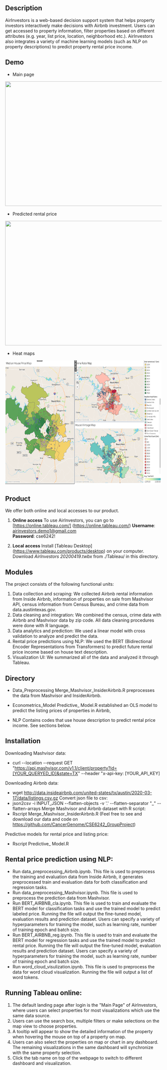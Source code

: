 ## Description
AirInvestors is a web-based decision support system that helps property investors interactively make decisions with Airbnb investment. Users can get accessed to property information, filter properties based on different attributes (e.g. year, list price, location, neighborhood etc.). AirInvestors also integrates a variety of machine learning models (such as NLP on property descriptions) to predict property rental price income.

## Demo
* Main page
<img src="https://github.com/YuanningEric/AirInvestors/blob/master/GIFs/Mainpage.gif" height = "400" width = "600"/>

* Predicted rental price
<img src="https://github.com/YuanningEric/AirInvestors/blob/master/GIFs/Predicted_rental_price.gif" height = "400" width = "600"/>

* Heat maps
<img src="https://github.com/YuanningEric/AirInvestors/blob/master/GIFs/Heatmaps.png" height = "400" width = "600"/>

## Product
We offer both online and local accesses to our product.

1. **Online access**
To use AirInvestors, you can go to
[https://online.tableau.com/] (https://online.tableau.com/)
**Username**: airinvestors.demo1@gmail.com          
**Password**: cse6242!

2. **Local access**
Install [Tableau Desktop] (https://www.tableau.com/products/desktop) on your computer.
Download *AirInvestors 20200419.twbx* from ./Tableau/ in this directory.


## Modules
The project consists of the following functional units:
1. Data collection and scraping: We collected Airbnb rental information from Inside Airbnb, information of properties on sale from Mashvisor API, census information from Census Bureau, and crime data from data.austintexas.gov.
2. Data cleaning and integration: We combined the census, crime data with Airbnb and Mashvisor data by zip code. All data cleaning procedures were done with R language.
3. Data analytics and prediction: We used a linear model with cross validation to analyze and predict the data.
4. Rental price predictions using NLP: We used the BERT (Bidirectional Encoder Representations from Transformers) to predict future rental price income based on house text description.
5. Visualization UI: We summarized all of the data and analyzed it through Tableau.


## Directory

* Data_Preprocessing
Merge_Mashvisor_InsiderAirbnb.R preprocesses the data from Mashvisor and InsiderAirbnb.

* Econometrics_Model
Predictive_ Model.R established an OLS model to predict the listing prices of properties in Airbnb,

* NLP
Contains codes that use house description to predict rental price income. See sections below.


## Installation
Downloading Mashvisor data:
* curl --location --request GET "https://api.mashvisor.com/v1.1/client/property?id=[YOUR_QUERYED_ID]&state=TX" --header "x-api-key: [YOUR_API_KEY]

Downloading Airbnb data:
* wget http://data.insideairbnb.com/united-states/tx/austin/2020-03-17/data/listings.csv.gz
Convert json file to csv:
* json2csv -i INPUT_JSON --flatten-objects  -v '.' --flatten-separator "_" --flatten-arrays
Merge Mashvisor and Airbnb dataset with R script:
* Rscript Merge_Mashvisor_InsiderAirbnb.R
(Feel free to see and download our data and code on  https://github.com/CancerGenome/CSE6242_GroupProject)

Predictive models for rental price and listing price:
* Rscript Predictive_ Model.R

## Rental price prediction using NLP:
* Run data_preprocessing_Airbnb.ipynb. This file is used to preprocess the training and evaluation data from Inside Airbnb, it generates preprocessed train and evaluation data for both classification and regression tasks.
* Run data_preprocessing_Mashvisor.ipynb. This file is used to preprocess the prediction data from Mashvisor.
* Run BERT_AIRBNB_cla.ipynb. This file is used to train and evaluate the BERT model for classification tasks and use the trained model to predict labeled price.  Running the file will output the fine-tuned model, evaluation results and prediction dataset. Users can specify a variety of hyperparameters for training the model, such as learning rate, number of training epoch and batch size.
* Run BERT_AIRBNB_reg.ipynb. This file is used to train and evaluate the BERT model for regression tasks and use the trained model to predict rental price.  Running the file will output the fine-tuned model, evaluation results and prediction dataset. Users can specify a variety of hyperparameters for training the model, such as learning rate, number of training epoch and batch size.
* Run word_cloud_visulization.ipynb. This file is used to preprocess the data for word cloud visualization. Running the file will output a list of word tokens.

## Running Tableau online:
1. The default landing page after login is the "Main Page" of AirInvestors, where users can select properties for most visualizations which use the same data source.
2. Users can use the search box, multiple filters or make selections on the map view to choose properties.
3. A tooltip will appear to show the detailed information of the property when hovering the mouse on top of a property on map.
4. Users can also select the properties on map or chart in any dashboard. The remaining visualizations in the same dashboard will synchronize with the same property selection.
5. Click the tab name on top of the webpage to switch to different dashboard and visualization.
